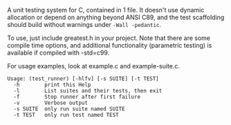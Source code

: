 A unit testing system for C, contained in 1 file. It doesn't use dynamic
allocation or depend on anything beyond ANSI C89, and the test scaffolding
should build without warnings under `-Wall -pedantic`.

To use, just include greatest.h in your project. Note that there are
some compile time options, and additional functionality (parametric
testing) is available if compiled with -std=c99.

For usage examples, look at example.c and example-suite.c.

    Usage: (test_runner) [-hlfv] [-s SUITE] [-t TEST]
      -h        print this Help
      -l        List suites and their tests, then exit
      -f        Stop runner after first failure
      -v        Verbose output
      -s SUITE  only run suite named SUITE
      -t TEST   only run test named TEST
